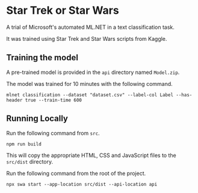# Star Trek or Star Wars

A trial of Microsoft's automated ML.NET in a text classification task.

It was trained using Star Trek and Star Wars scripts from Kaggle.

## Training the model

A pre-trained model is provided in the `api` directory named `Model.zip`.

The model was trained for 10 minutes with the following command.

`mlnet classification --dataset "dataset.csv" --label-col Label --has-header true --train-time 600`

## Running Locally

Run the following command from `src`. 

`npm run build`  

This will copy the appropriate HTML, CSS and JavaScript files to the `src/dist` directory.

Run the following command from the root of the project.  

`npx swa start --app-location src/dist --api-location api`
